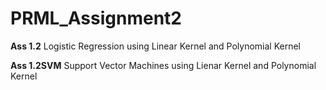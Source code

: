 # PRML_Assignment2

**Ass 1.2** Logistic Regression using Linear Kernel and Polynomial Kernel

**Ass 1.2SVM** Support Vector Machines using Lienar Kernel and Polynomial Kernel
